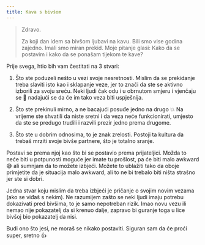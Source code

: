 ```yaml
---
title: Kava s bivšom
---
```


> Zdravo.
>
> Za koji dan idem sa bivšom ljubavi na kavu. Bili smo vise godina zajedno. Imali smo miran prekid. Moje pitanje glasi: Kako da se postavim i kako da se ponašam tijekom te kave?

Prije svega, htio bih vam čestitati na 3 stvari:

  1. Što ste poduzeli nešto u vezi svoje nesretnosti. Mislim da se prekidanje treba slaviti isto kao i sklapanje veze, jer to znači da ste se aktivno izborili za svoju sreću. Neki ljudi čak odu i u obrnutom smjeru i vjenčaju se :ring: nadajući se da će im tako veza biti uspješnija.

  2. Što ste prekinuli mirno, a ne bacajući posuđe jedno na drugo :boom: Na vrijeme ste shvatili da niste sretni i da veza neće funkcionirati, umjesto da ste se predugo trudili i razvili prezir jedno prema drugome.

  3. Što ste u dobrim odnosima, to je znak zrelosti. Postoji ta kultura da trebaš mrziti svoje bivše partnere, što je totalno sranje.

Postavi se prema njoj kao što bi se postavio prema prijateljici. Možda to neće biti u potpunosti moguće jer imate tu prošlost, pa će biti malo awkward :sweat_smile: ali sumnjam da to možete izbjeći. Možete to ublažiti tako da oboje primjetite da je situacija malo awkward, ali to ne bi trebalo biti ništa strašno jer ste si dobri.

Jedna stvar koju mislim da treba izbjeći je pričanje o svojim novim vezama (ako se viđaš s nekim). Ne razumijem zašto se neki ljudi imaju potrebu dokazivati pred bivšima, to je samo nepotreban rizik. Imao novu vezu ili nemao nije pokazatelj da si krenuo dalje, zapravo bi guranje toga u lice bivšoj bio pokazatelj da nisi.

Budi ono što jesi, ne moraš se nikako postaviti. Siguran sam da će proći super, sretno :+1:

